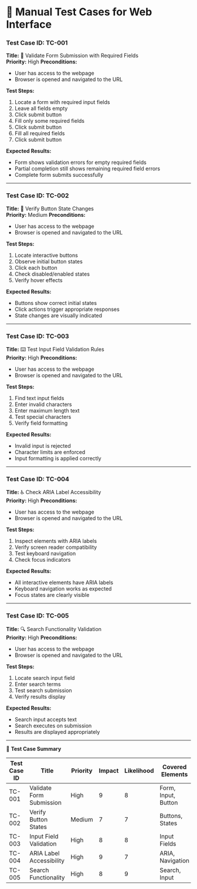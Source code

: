# 🧪 Manual Test Cases for Web Interface

### Test Case ID: TC-001
**Title:** 📝 Validate Form Submission with Required Fields  
**Priority:** High
**Preconditions:**
- User has access to the webpage
- Browser is opened and navigated to the URL

**Test Steps:**
1. Locate a form with required input fields
2. Leave all fields empty
3. Click submit button
4. Fill only some required fields
5. Click submit button
6. Fill all required fields
7. Click submit button

**Expected Results:**
- Form shows validation errors for empty required fields
- Partial completion still shows remaining required field errors
- Complete form submits successfully

---

### Test Case ID: TC-002
**Title:** 🔘 Verify Button State Changes  
**Priority:** Medium
**Preconditions:**
- User has access to the webpage
- Browser is opened and navigated to the URL

**Test Steps:**
1. Locate interactive buttons
2. Observe initial button states
3. Click each button
4. Check disabled/enabled states
5. Verify hover effects

**Expected Results:**
- Buttons show correct initial states
- Click actions trigger appropriate responses
- State changes are visually indicated

---

### Test Case ID: TC-003
**Title:** ⌨️ Test Input Field Validation Rules  
**Priority:** High
**Preconditions:**
- User has access to the webpage
- Browser is opened and navigated to the URL

**Test Steps:**
1. Find text input fields
2. Enter invalid characters
3. Enter maximum length text
4. Test special characters
5. Verify field formatting

**Expected Results:**
- Invalid input is rejected
- Character limits are enforced
- Input formatting is applied correctly

---

### Test Case ID: TC-004
**Title:** ♿ Check ARIA Label Accessibility  
**Priority:** High
**Preconditions:**
- User has access to the webpage
- Browser is opened and navigated to the URL

**Test Steps:**
1. Inspect elements with ARIA labels
2. Verify screen reader compatibility
3. Test keyboard navigation
4. Check focus indicators

**Expected Results:**
- All interactive elements have ARIA labels
- Keyboard navigation works as expected
- Focus states are clearly visible

---

### Test Case ID: TC-005
**Title:** 🔍 Search Functionality Validation  
**Priority:** High
**Preconditions:**
- User has access to the webpage
- Browser is opened and navigated to the URL

**Test Steps:**
1. Locate search input field
2. Enter search terms
3. Test search submission
4. Verify results display

**Expected Results:**
- Search input accepts text
- Search executes on submission
- Results are displayed appropriately

---

🧾 **Test Case Summary**

| Test Case ID | Title | Priority | Impact | Likelihood | Covered Elements |
|-------------|-------|----------|---------|------------|-----------------|
| TC-001 | Validate Form Submission | High | 9 | 8 | Form, Input, Button |
| TC-002 | Verify Button States | Medium | 7 | 7 | Buttons, States |
| TC-003 | Input Field Validation | High | 8 | 8 | Input Fields |
| TC-004 | ARIA Label Accessibility | High | 9 | 7 | ARIA, Navigation |
| TC-005 | Search Functionality | High | 8 | 9 | Search, Input |